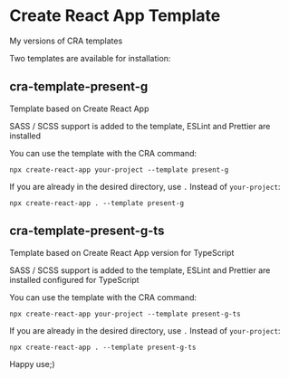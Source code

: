# Create React App Template
My versions of CRA templates

Two templates are available for installation:

## cra-template-present-g

Template based on Create React App

SASS / SCSS support is added to the template, ESLint and Prettier are installed

You can use the template with the CRA command:

`npx create-react-app your-project --template present-g`

If you are already in the desired directory, use `.` Instead of `your-project`:

`npx create-react-app . --template present-g`

## cra-template-present-g-ts

Template based on Create React App version for TypeScript

SASS / SCSS support is added to the template, ESLint and Prettier are installed configured for TypeScript

You can use the template with the CRA command:

`npx create-react-app your-project --template present-g-ts`

If you are already in the desired directory, use `.` Instead of `your-project`:

`npx create-react-app . --template present-g-ts`

Happy use;)